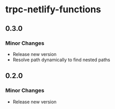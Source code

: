 # trpc-netlify-functions

## 0.3.0

### Minor Changes

- Release new version
- Resolve path dynamically to find nested paths

## 0.2.0

### Minor Changes

- Release new version

